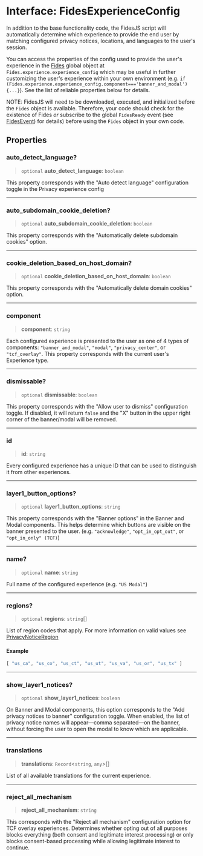 # Interface: FidesExperienceConfig

In addition to the base functionality code, the FidesJS script will automatically
determine which experience to provide the end user by matching configured privacy
notices, locations, and languages to the user's session.

You can access the properties of the config used to provide the user's experience
in the [Fides](Fides.md) global object at `Fides.experience.experience_config` which may be
useful in further customizing the user's experience within your own environment
(e.g. `if (Fides.experience.experience_config.component==='banner_and_modal') {...}`).
See the list of reliable properties below for details.

NOTE: FidesJS will need to be downloaded, executed, and initialized before
the `Fides` object is available. Therefore, your code should check for the
existence of Fides *or* subscribe to the global `FidesReady` event (see
[FidesEvent](FidesEvent.md)) for details) before using the `Fides` object in your own code.

## Properties

### auto\_detect\_language?

> `optional` **auto\_detect\_language**: `boolean`

This property corresponds with the "Auto detect language" configuration toggle in the Privacy experience config

***

### auto\_subdomain\_cookie\_deletion?

> `optional` **auto\_subdomain\_cookie\_deletion**: `boolean`

This property corresponds with the "Automatically delete subdomain cookies" option.

***

### cookie\_deletion\_based\_on\_host\_domain?

> `optional` **cookie\_deletion\_based\_on\_host\_domain**: `boolean`

This property corresponds with the "Automatically delete domain cookies" option.

***

### component

> **component**: `string`

Each configured experience is presented to the user as one of 4 types of components: `"banner_and_modal"`, `"modal"`, `"privacy_center"`, or `"tcf_overlay"`. This property corresponds with the current user's Experience type.

***

### dismissable?

> `optional` **dismissable**: `boolean`

This property corresponds with the "Allow user to dismiss"
configuration toggle. If disabled, it will return `false` and the "X"
button in the upper right corner of the banner/modal will be removed.

***

### id

> **id**: `string`

Every configured experience has a unique ID that can be used to
distinguish it from other experiences.

***

### layer1\_button\_options?

> `optional` **layer1\_button\_options**: `string`

This property corresponds with the "Banner options" in the Banner
and Modal components. This helps determine which buttons are visible
on the banner presented to the user. (e.g. `"acknowledge"`, `"opt_in_opt_out"`, or `"opt_in_only" (TCF)`)

***

### name?

> `optional` **name**: `string`

Full name of the configured experience (e.g. `"US Modal"`)

***

### regions?

> `optional` **regions**: `string`[]

List of region codes that apply.
For more information on valid values see [PrivacyNoticeRegion](../enumerations/PrivacyNoticeRegion.md)

#### Example

```ts
[ "us_ca", "us_co", "us_ct", "us_ut", "us_va", "us_or", "us_tx" ]
```

***

### show\_layer1\_notices?

> `optional` **show\_layer1\_notices**: `boolean`

On Banner and Modal components, this option corresponds to the "Add privacy notices to banner" configuration toggle. When enabled, the list of privacy notice names will appear&mdash;comma separated&mdash;on the banner, without forcing the user to open the modal to know which are applicable.

***

### translations

> **translations**: `Record`\<`string`, `any`\>[]

List of all available translations for the current experience.

***

### reject\_all\_mechanism

> **reject\_all\_mechanism**: `string`

This corresponds with the "Reject all mechanism" configuration option for TCF overlay experiences.
Determines whether opting out of all purposes blocks everything (both consent and legitimate interest processing) or only blocks consent-based processing while allowing legitimate interest to continue.
